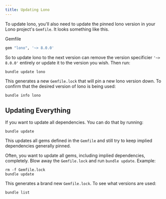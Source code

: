 ```yaml
---
title: Updating Lono
---
```


To update lono, you'll also need to update the pinned lono version in your Lono project's `Gemfile`. It looks something like this.

Gemfile

```ruby
gem "lono", '~> 8.0.0'
```

So to update lono to the next version can remove the version specificier `'~> 8.0.0'` entirely or update it to the version you wish.  Then run:

    bundle update lono

This generates a new `Gemfile.lock` that will pin a new lono version down. To confirm that the desired version of lono is being used:

    bundle info lono

## Updating Everything

If you want to update all dependencies. You can do that by running:

    bundle update

This updates all gems defined in the `Gemfile` and still try to keep implied dependencies generally pinned.

Often, you want to update all gems, including implied dependencies, completely. Blow away the `Gemfile.lock` and run `bundle update`. Example:

    rm -f Gemfile.lock
    bundle update

This generates a brand new `Gemfile.lock`. To see what versions are used:

    bundle list
